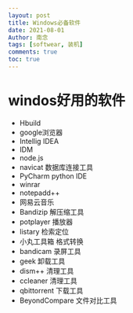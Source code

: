 ```yaml
---
layout: post
title: Windows必备软件
date: 2021-08-01
Author: 南念
tags: [softwear, 装机]
comments: true
toc: true
---
```




# windos好用的软件



- Hbuild
- google浏览器
- Intellig IDEA
- IDM
- node.js
- navicat 数据库连接工具
- PyCharm  python IDE
- winrar
- notepadd++
- 网易云音乐
- Bandizip 解压缩工具
- potplayer 播放器
- listary 检索定位
- 小丸工具箱 格式转换
- bandicam 录屏工具
- geek 卸载工具
- dism++ 清理工具
- ccleaner  清理工具
- qbittorrent 下载工具
- BeyondCompare  文件对比工具
